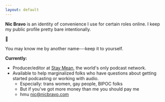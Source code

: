```yaml
---
layout: default
---
```



**Nic Bravo** is an identity of convenience I use for certain roles online. I keep my public profile pretty bare intentionally. 

🐶

You may know me by another name---keep it to yourself.

**Currently:**

* Producer/editor at [Stay Mean](https://staymean.co), the world's only podcast network.
* Available to help marginalized folks who have questions about getting started podcasting or working with audio.
	* Especially: trans women, gay people, BIPOC folks
	* But if you've got more money than me you should pay me
	* hmu [nic@nicbravo.com](mailto:nic@nicbravo.com)